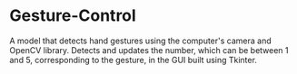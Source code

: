 # Gesture-Control
A model that detects hand gestures using the computer's camera and OpenCV library. Detects and updates the number, which can be between 1 and 5, corresponding to the gesture, in the GUI built using Tkinter.
